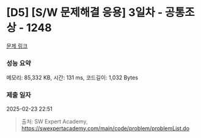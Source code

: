 # [D5] [S/W 문제해결 응용] 3일차 - 공통조상 - 1248 

[문제 링크](https://swexpertacademy.com/main/code/problem/problemDetail.do?contestProbId=AV15PTkqAPYCFAYD) 

### 성능 요약

메모리: 85,332 KB, 시간: 131 ms, 코드길이: 1,032 Bytes

### 제출 일자

2025-02-23 22:51



> 출처: SW Expert Academy, https://swexpertacademy.com/main/code/problem/problemList.do